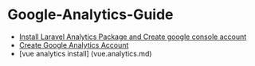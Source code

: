 # Google-Analytics-Guide
	
 - [Install Laravel Analytics Package and Create google console account](laravel-analytics.md)
 - [Create Google Analytics Account](create-googleAnalytics.md)
 - [vue analytics install] (vue.analytics.md)
 
 
<!--stackedit_data:
eyJoaXN0b3J5IjpbLTE2OTY2MTMxMzgsNzM1NzAyOTM0LC04NT
g2NTcwMzgsMTc5NzEyNTcyNF19
-->
